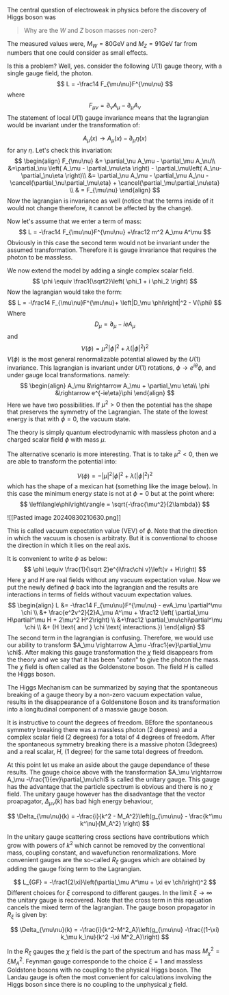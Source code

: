 The central question of electroweak in physics before the discovery of Higgs boson was

> Why are the $W$ and $Z$ boson masses non-zero?

The measured values were, $M_W = 80 \text{GeV}$ and $M_Z = 91\text{GeV}$ far from numbers that one could consider as small effects. 

Is this a problem? Well, yes. consider the following $U(1)$ gauge theory, with a single gauge field, the photon. 
$$
L = -\frac14 F_{\mu\nu}F^{\mu\nu}
$$
where
$$
F_{\mu\nu} = \partial_\nu A_\mu - \partial_\mu A_\nu
$$
The statement of local $U(1)$ gauge invariance means that the lagrangian would be invariant under the transformation of:

$$
A_\mu(x) \rightarrow A_\mu(x) - \partial_\mu \eta(x)
$$
for any $\eta$.  Let's check this invariation:
$$
\begin{align}
F_{\mu\nu} &= \partial_\nu A_\mu - \partial_\mu A_\nu\\
&=\partial_\nu \left(
A_\mu - \partial_\mu\eta
\right) - \partial_\mu\left(
A_\nu-\partial_\nu\eta
\right)\\
&= \partial_\nu A_\mu - \partial_\mu A_\nu -\cancel{\partial_\nu\partial_\mu\eta} + \cancel{\partial_\mu\partial_\nu\eta} \\
& = F_{\mu\nu}
\end{align}
$$
Now the lagrangian is invariance as well (notice that the terms inside of it would not change therefore, it cannot be affected by the change).

Now let's assume that we enter a  term of mass:
$$
L = -\frac14 F_{\mu\nu}F^{\mu\nu} +\frac12 m^2 A_\mu A^\mu
$$
Obviously in this case the second term would not be invariant under the assumed transformation. Therefore it is gauge invariance that requires the photon to be massless.

We now extend the model by adding a single complex scalar field. 
$$
\phi \equiv \frac1{\sqrt2}\left(
\phi_1 + i \phi_2
\right)
$$
Now the lagrangian would take the form:
$$
L = -\frac14 F_{\mu\nu}F^{\mu\nu}+ \left|D_\mu \phi\right|^2 - V(\phi)
$$
Where 
$$
D_\mu = \partial_\mu - ieA_\mu
$$
and 
$$
V(\phi) = \mu^2|\phi|^2+\lambda(|\phi|^2)^2
$$
$V(\phi)$ is the most general renormalizable potential allowed by the $U(1)$ invariance. This lagrangian is invariant under $U(1)$ rotations, $\phi \rightarrow e^{i\theta}\phi$, and under gauge local transformations. namely:
$$
\begin{align}
A_\mu &\rightarrow A_\mu + \partial_\mu \eta\\ 
\phi &\rightarrow e^{-ie\eta}\phi
\end{align}
$$
Here we have two possibilities. If $\mu^2 > 0$  then the potential has the shape that preserves the symmetry of the Lagrangian. The state of the lowest energy is that with $\phi = 0$, the vacuum state.

The theory is simply quantum electrodynamic with massless photon and a charged scalar field $\phi$ with mass $\mu$.

The alternative scenario is more interesting. That is to take $\mu^2 < 0$, then we are able to transform the potential into:

$$
V(\phi) = -|\mu|^2|\phi|^2 + \lambda(|\phi|^2)^2
$$
which has the shape of a mexican hat (something like the image below). In this case the minimum energy state is not at $\phi=0$ but at the point where:
$$
\left\langle\phi\right\rangle = \sqrt{-\frac{\mu^2}{2\lambda}}
$$

![[Pasted image 20240830210630.png]]

This is called vacuum expectation value (VEV) of $\phi$. Note that the direction in which the vacuum is chosen is arbitraty. But it is conventional to choose the direction in which it lies on the real axis.

It is convenient to write $\phi$ as below:
$$
\phi \equiv \frac{1}{\sqrt 2}e^{i\frac\chi v}\left(v + H\right)
$$
Here $\chi$ and $H$ are real fields without any vacuum expectation value. Now we put the newly defined $\phi$ back into the lagrangian and the results are interactions in terms of fields without vacuum expectation values. 
$$
\begin{align}
L &= -\frac14 F_{\mu\nu}F^{\mu\nu} - evA_\mu \partial^\mu \chi \\
&+ \frac{e^2v^2}{2}A_\mu A^\mu + \frac12 \left(
	\partial_\mu H\partial^\mu H + 2\mu^2 H^2\right) \\ &+\frac12 \partial_\mu\chi\partial^\mu \chi
	\\ &+ (H \text{ and } \chi \text{ interactions.})
\end{align}
$$
The second term in the lagrangian is confusing. Therefore, we would use our ability to transform $A_\mu \rightarrow A_\mu -\frac1{ev}\partial_\mu \chi$. After making this gauge transformation the $\chi$ field disappears from the theory and we say that it has been "_eaten_" to give the photon the mass. The $\chi$ field is often called as the Goldenstone boson. The field $H$ is called the Higgs boson. 

The Higgs Mechanism can be summarized by saying that the spontaneous breaking of a gauge theory by a non-zero vacuum expectation value, results in the disappearance of a Goldenstone Boson and its transformation into a longitudinal component of a massvie gauge boson.

It is instructive to count the degrees of freedom. BEfore the spontaneous symmetry breaking there was a massless photon (2 degrees) and a complex scalar field (2 degrees) for a total of 4 degrees of freedom. After the spontaneous symmetry breaking there is a massive photon (3degrees) and a real scalar, $H$, (1 degree) for the same total degrees of freedom. 

At this point let us make an aside about the gauge dependance of these results. The gauge choice above with the transformation $A_\mu \rightarrow A_\mu -\frac{1}{ev}\partial_\mu\chi$ is called the unitary gauge. This gauge has the advantage that the particle spectrum is obvious and there is no $\chi$ field. The unitary gauge however has the disadvantage that the vector proapagator, $\Delta_{\mu\nu}(k)$ has bad high energy behaviour,

$$
\Delta_{\mu\nu}(k) = -\frac{i}{k^2 - M_A^2}\left(g_{\mu\nu} - \frac{k^\mu k^\nu}{M_A^2} \right)
$$

In the unitary gauge scattering cross sections have contributions which grow with powers of $k^2$ which cannot be removed by the conventional mass, coupling constant, and wavefunction renormalizations. More convenient gauges are the so-called $R_\xi$ gauges which are obtained by adding the gauge fixing term to the Lagrangian.

$$
L_{GF} = -\frac1{2\xi}\left(\partial_\mu A^\mu + \xi ev \chi\right)^2
$$
Different choices for $\xi$ correspond to different gauges. In the limit $\xi\rightarrow \infty$  the unitary gauge is recovered. Note that the cross term in this rqeuation cancels the mixed term of the lagrangian. The gauge boson propagator in $R_\xi$ is given by:

$$
\Delta_{\mu\nu}(k) = -\frac{i}{k^2-M^2_A}\left(g_{\mu\nu} -\frac{(1-\xi) k_\mu k_\nu}{k^2 -\xi M^2_A}\right)
$$

In the $R_\xi$ gauges the $\chi$ field is the part of the spectrum and has mass $M^2_\chi = \xi M^2_A$. Feynman gauge corresponde to the choice $\xi =1$ and massless Goldstone bosons with no coupling to the physical Higgs boson. The Landau gauge is often the most convenient for calculations involving the Higgs boson since there is no coupling to the unphysical $\chi$ field.
